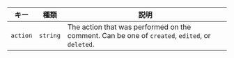 | キー       | 種類       | 説明                                                                                             |
| -------- | -------- | ---------------------------------------------------------------------------------------------- |
| `action` | `string` | The action that was performed on the comment. Can be one of `created`, `edited`, or `deleted`. |
